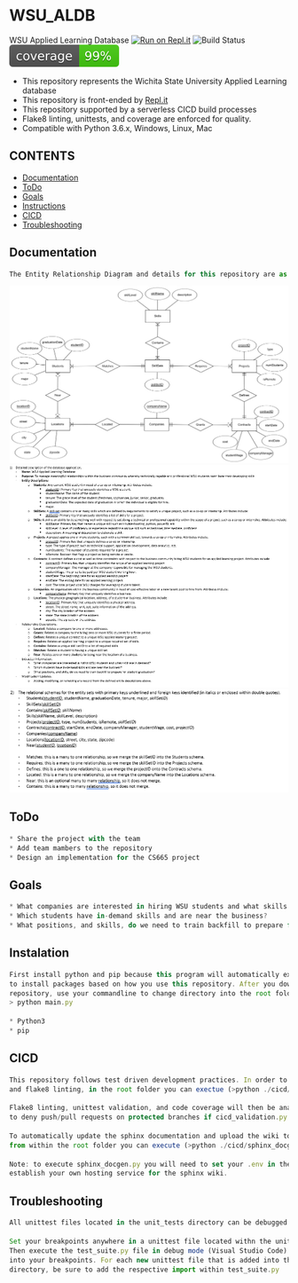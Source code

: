 # WSU_ALDB
WSU Applied Learning Database
[![Run on Repl.it](https://repl.it/badge/github/WSUCS665/WSU_ALDB)](https://repl.it/github/WSUCS665/WSU_ALDB)
![Build Status](https://github.com/WSUCS665/WSU_ALDB/workflows/Python%20application/badge.svg?branch=dev)
![Coverage](https://github.com/WSUCS665/WSU_ALDB/blob/dev/resources/coverage.svg)

* This repository represents the Wichita State University Applied Learning database
* This repository is front-ended by [Repl.it](https://WSUALDB.wsucs665.repl.run)
* This repository supported by a serverless CICD build processes
* Flake8 linting, unittests, and coverage are enforced for quality.
* Compatible with Python 3.6.x, Windows, Linux, Mac


## CONTENTS
* [Documentation](#documentation)
* [ToDo](#todo)
* [Goals](#goals)
* [Instructions](#instructions)
* [CICD](#cicd)
* [Troubleshooting](#troubleshooting)

## Documentation
```javascript
The Entity Relationship Diagram and details for this repository are as follows.
```
![](./resources/ER_Diagram.png)
![](./resources/Detailed_Description.png)
![](./resources/Relational_Schemas.png)


## ToDo
```javascript
* Share the project with the team
* Add team mambers to the repository
* Design an implementation for the CS665 project
```


## Goals
```javascript
* What companies are interested in hiring WSU students and what skills are in demand?
* Which students have in-demand skills and are near the business?
* What positions, and skills, do we need to train backfill to prepare for student graduation?
```

## Instalation
```javascript
First install python and pip because this program will automatically execute pip commands
to install packages based on how you use this repository. After you download or cloan this 
repository, use your commandline to change directory into the root folder and then do:
> python main.py

* Python3
* pip
```

## CICD
```javascript
This repository follows test driven development practices. In order to self-validate unittests,
and flake8 linting, in the root folder you can exectue (>python ./cicd/cicd_validation.py). 

Flake8 linting, unittest validation, and code coverage will then be analyzed. Expect github
to deny push/pull requests on protected branches if cicd_validation.py is not satisfied.

To automatically update the sphinx documentation and upload the wiki to a hosting service,
from within the root folder you can execute (>python ./cicd/sphinx_docgen.py).

Note: to execute sphinx_docgen.py you will need to set your .env in the root directory and
establish your own hosting service for the sphinx wiki.
```


## Troubleshooting
```javascript
All unittest files located in the unit_tests directory can be debugged using test_suite.py

Set your breakpoints anywhere in a unittest file located withn the unit_tests directory.
Then execute the test_suite.py file in debug mode (Visual Studio Code) to enter and step
into your breakpoints. For each new unittest file that is added into the unit_tests
directory, be sure to add the respective import within test_suite.py
```

